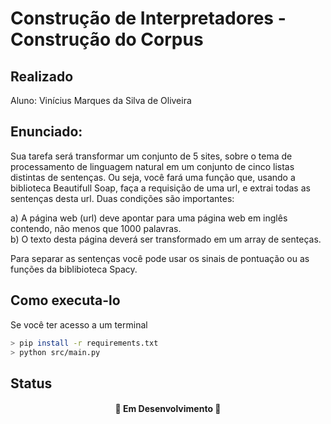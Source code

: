 # Construção de Interpretadores - Construção do Corpus

## Realizado
Aluno: Vinícius Marques da Silva de Oliveira <br>

## Enunciado:
Sua  tarefa  será  transformar  um  conjunto  de  5  sites,  sobre  o  tema  de  processamento  de 
linguagem natural em um conjunto de cinco listas distintas de sentenças. Ou seja, você fará uma função 
que, usando a biblioteca Beautifull Soap, faça a requisição de uma url, e extrai todas as sentenças desta 
url. Duas condições são importantes:

a) A página web (url) deve apontar para uma página web em inglês contendo, não menos que 
1000 palavras.  
b) O texto desta página deverá ser transformado em um array de senteças.  
 
Para separar as sentenças você pode usar os sinais de pontuação ou as funções da biblibioteca 
Spacy.

## Como executa-lo
Se você ter acesso a um terminal

```bash
> pip install -r requirements.txt
> python src/main.py
```

## Status
<h4 align="center"> 🚧 Em Desenvolvimento 🚧️ </h4>

